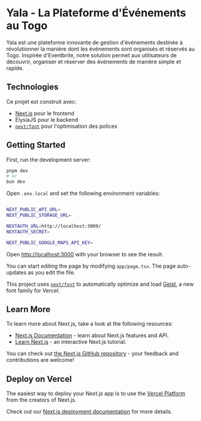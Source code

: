 # Yala - La Plateforme d'Événements au Togo

Yala est une plateforme innovante de gestion d'événements destinée à révolutionner la manière dont les événements sont organisés et réservés au Togo. Inspirée d'Eventbrite, notre solution permet aux utilisateurs de découvrir, organiser et réserver des événements de manière simple et rapide.

## Technologies

Ce projet est construit avec:

- [Next.js](https://nextjs.org) pour le frontend
- ElysiaJS pour le backend
- [`next/font`](https://nextjs.org/docs/app/building-your-application/optimizing/fonts) pour l'optimisation des polices

## Getting Started

First, run the development server:

```bash
pnpm dev
# or
bun dev
```

Open `.env.local` and set the following environment variables:

```bash

NEXT_PUBLIC_API_URL=
NEXT_PUBLIC_STORAGE_URL=

NEXTAUTH_URL=http://localhost:3009/
NEXTAUTH_SECRET=

NEXT_PUBLIC_GOOGLE_MAPS_API_KEY=

```

Open [http://localhost:3000](http://localhost:3000) with your browser to see the result.

You can start editing the page by modifying `app/page.tsx`. The page auto-updates as you edit the file.

This project uses [`next/font`](https://nextjs.org/docs/app/building-your-application/optimizing/fonts) to automatically optimize and load [Geist](https://vercel.com/font), a new font family for Vercel.

## Learn More

To learn more about Next.js, take a look at the following resources:

- [Next.js Documentation](https://nextjs.org/docs) - learn about Next.js features and API.
- [Learn Next.js](https://nextjs.org/learn) - an interactive Next.js tutorial.

You can check out [the Next.js GitHub repository](https://github.com/vercel/next.js) - your feedback and contributions are welcome!

## Deploy on Vercel

The easiest way to deploy your Next.js app is to use the [Vercel Platform](https://vercel.com/new?utm_medium=default-template&filter=next.js&utm_source=create-next-app&utm_campaign=create-next-app-readme) from the creators of Next.js.

Check out our [Next.js deployment documentation](https://nextjs.org/docs/app/building-your-application/deploying) for more details.
